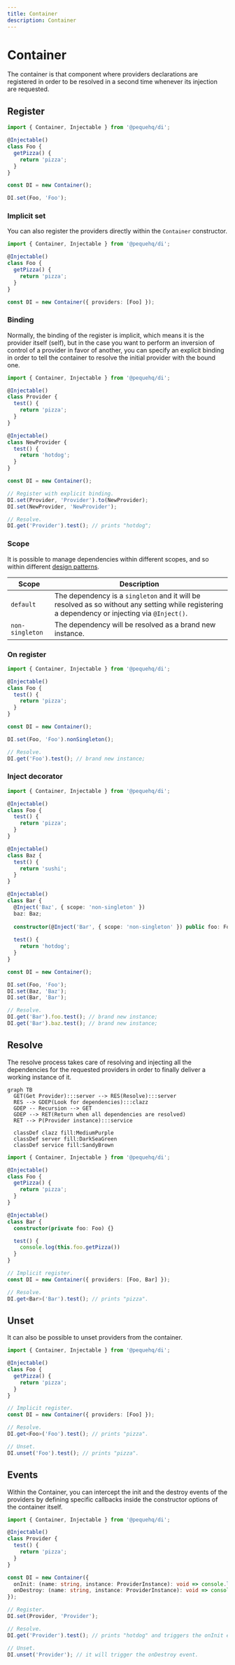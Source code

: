 ```yaml
---
title: Container
description: Container
---
```


# Container

The container is that component where providers declarations are registered in order to be resolved in a second time 
whenever its injection are requested.

## Register

```typescript
import { Container, Injectable } from '@pequehq/di';

@Injectable()
class Foo {
  getPizza() {
    return 'pizza';
  }
}

const DI = new Container();

DI.set(Foo, 'Foo');
```

### Implicit set

You can also register the providers directly within the `Container` constructor.

```typescript
import { Container, Injectable } from '@pequehq/di';

@Injectable()
class Foo {
  getPizza() {
    return 'pizza';
  }
}

const DI = new Container({ providers: [Foo] });
```

### Binding

Normally, the binding of the register is implicit, which means it is the provider itself (self), but in the case you
want to perform an inversion of control of a provider in favor of another, you can specify an explicit binding in order
to tell the container to resolve the initial provider with the bound one.

```typescript
import { Container, Injectable } from '@pequehq/di';

@Injectable()
class Provider {
  test() {
    return 'pizza';
  }
}

@Injectable()
class NewProvider {
  test() {
    return 'hotdog';
  }
}

const DI = new Container();

// Register with explicit binding.
DI.set(Provider, 'Provider').to(NewProvider);
DI.set(NewProvider, 'NewProvider');

// Resolve.
DI.get('Provider').test(); // prints "hotdog";
```

### Scope

It is possible to manage dependencies within different scopes, and so within different [design patterns](https://en.wikipedia.org/wiki/Design_Patterns).

| Scope             | Description                                                                                                                                    |
|-------------------|------------------------------------------------------------------------------------------------------------------------------------------------|
| `default`         | The dependency is a `singleton` and it will be resolved as so without any setting while registering a dependency or injecting via `@Inject()`. |
| `non-singleton`   | The dependency will be resolved as a brand new instance.                                                                                       |

### On register

```typescript
import { Container, Injectable } from '@pequehq/di';

@Injectable()
class Foo {
  test() {
    return 'pizza';
  }
}

const DI = new Container();

DI.set(Foo, 'Foo').nonSingleton();

// Resolve.
DI.get('Foo').test(); // brand new instance;
```

### Inject decorator

```typescript
import { Container, Injectable } from '@pequehq/di';

@Injectable()
class Foo {
  test() {
    return 'pizza';
  }
}

@Injectable()
class Baz {
  test() {
    return 'sushi';
  }
}

@Injectable()
class Bar {
  @Inject('Baz', { scope: 'non-singleton' })
  baz: Baz;
  
  constructor(@Inject('Bar', { scope: 'non-singleton' }) public foo: Foo) {}
  
  test() {
    return 'hotdog';
  }
}

const DI = new Container();

DI.set(Foo, 'Foo');
DI.set(Baz, 'Baz');
DI.set(Bar, 'Bar');

// Resolve.
DI.get('Bar').foo.test(); // brand new instance;
DI.get('Bar').baz.test(); // brand new instance;
```

## Resolve

The resolve process takes care of resolving and injecting all the dependencies for the requested providers in order to
finally deliver a working instance of it.

```mermaid
graph TB
  GET(Get Provider):::server --> RES(Resolve):::server
  RES --> GDEP(Look for dependencies):::clazz
  GDEP -- Recursion --> GET
  GDEP --> RET(Return when all dependencies are resolved)
  RET --> P(Provider instance):::service
  
  classDef clazz fill:MediumPurple
  classDef server fill:DarkSeaGreen
  classDef service fill:SandyBrown  
```

```typescript
import { Container, Injectable } from '@pequehq/di';

@Injectable()
class Foo {
  getPizza() {
    return 'pizza';
  }
}

@Injectable()
class Bar {
  constructor(private foo: Foo) {}

  test() {
    console.log(this.foo.getPizza())
  }
}

// Implicit register.
const DI = new Container({ providers: [Foo, Bar] });

// Resolve.
DI.get<Bar>('Bar').test(); // prints "pizza".
```

## Unset

It can also be possible to unset providers from the container.

```typescript
import { Container, Injectable } from '@pequehq/di';

@Injectable()
class Foo {
  getPizza() {
    return 'pizza';
  }
}

// Implicit register.
const DI = new Container({ providers: [Foo] });

// Resolve.
DI.get<Foo>('Foo').test(); // prints "pizza".

// Unset.
DI.unset('Foo').test(); // prints "pizza".
```

## Events

Within the Container, you can intercept the init and the destroy events of the providers by defining specific callbacks
inside the constructor options of the container itself.

```typescript
import { Container, Injectable } from '@pequehq/di';

@Injectable()
class Provider {
  test() {
    return 'pizza';
  }
}

const DI = new Container({ 
  onInit: (name: string, instance: ProviderInstance): void => console.log(name),
  onDestroy: (name: string, instance: ProviderInstance): void => console.log(name),
});

// Register.
DI.set(Provider, 'Provider');

// Resolve.
DI.get('Provider').test(); // prints "hotdog" and triggers the onInit event.

// Unset.
DI.unset('Provider'); // it will trigger the onDestroy event.
```
